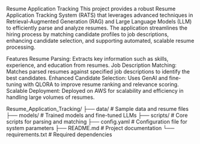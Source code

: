 Resume Application Tracking
This project provides a robust Resume Application Tracking System (RATS) that leverages advanced techniques in Retrieval-Augmented Generation (RAG) and Large Language Models (LLM) to efficiently parse and analyze resumes. The application streamlines the hiring process by matching candidate profiles to job descriptions, enhancing candidate selection, and supporting automated, scalable resume processing.

Features
Resume Parsing: Extracts key information such as skills, experience, and education from resumes.
Job Description Matching: Matches parsed resumes against specified job descriptions to identify the best candidates.
Enhanced Candidate Selection: Uses GenAI and fine-tuning with QLORA to improve resume ranking and relevance scoring.
Scalable Deployment: Deployed on AWS for scalability and efficiency in handling large volumes of resumes.

Resume_Application_Tracking/
├── data/                   # Sample data and resume files
├── models/                 # Trained models and fine-tuned LLMs
├── scripts/                # Core scripts for parsing and matching
├── config.yaml             # Configuration file for system parameters
├── README.md               # Project documentation
└── requirements.txt        # Required dependencies



